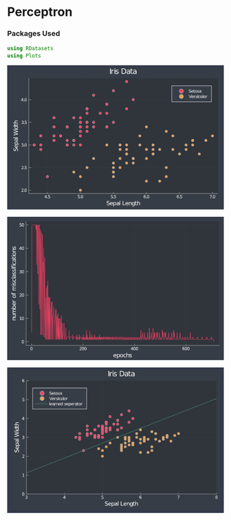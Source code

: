 # Perceptron

### Packages Used
```julia
using RDatasets
using Plots
```

![irisdata](https://github.com/kazumaduy/DATA4319_TruongDuy/blob/master/Perceptron/irisdata.png)

![error](https://github.com/kazumaduy/DATA4319_TruongDuy/blob/master/Perceptron/error.png)

![learned_set](https://github.com/kazumaduy/DATA4319_TruongDuy/blob/master/Perceptron/learned_set.png)
